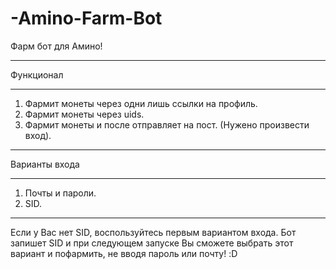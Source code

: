 # -Amino-Farm-Bot
Фарм бот для Амино! 
___
Функционал
___
1. Фармит монеты через одни лишь ссылки на профиль.
2. Фармит монеты через uids.
3. Фармит монеты и после отправляет на пост. (Нужено произвести вход).

___
Варианты входа
___
1. Почты и пароли.
2. SID.
___
Если у Вас нет SID, воспользуйтесь первым вариантом входа. Бот запишет SID и при следующем запуске Вы сможете выбрать этот вариант и пофармить, не вводя пароль или почту! :D
